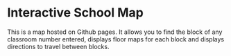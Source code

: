 # Interactive School Map

This is a map hosted on Github pages. It allows you to find the block of any classroom number entered, displays floor maps for each block and displays directions to travel between blocks.
